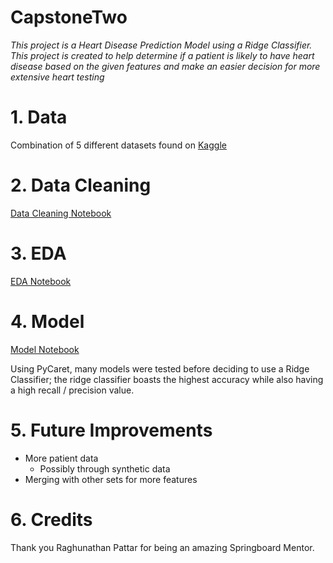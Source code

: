 # CapstoneTwo

_This project is a Heart Disease Prediction Model using a Ridge Classifier. This project is created to help determine if a patient is likely to have heart disease based on the given features and make an easier decision for more extensive heart testing_

# 1. Data

Combination of 5 different datasets found on [Kaggle](https://www.kaggle.com/datasets/fedesoriano/heart-failure-prediction)

# 2. Data Cleaning

[Data Cleaning Notebook](https://github.com/prem-0217/CapstoneTwo/blob/main/Notebooks/Heart%20Capstone%20Data%20Wrangling.ipynb)

# 3. EDA

[EDA Notebook](https://github.com/prem-0217/CapstoneTwo/blob/main/Notebooks/Heart%20EDA.ipynb)

# 4. Model

[Model Notebook](https://github.com/prem-0217/CapstoneTwo/blob/main/Notebooks/Heart%20Preprocessing%20and%20Modeling.ipynb)

Using PyCaret, many models were tested before deciding to use a Ridge Classifier; the ridge classifier boasts the highest accuracy while also having a high recall / precision value.

# 5. Future Improvements

- More patient data
	- Possibly through synthetic data
- Merging with other sets for more features

# 6. Credits

Thank you Raghunathan Pattar for being an amazing Springboard Mentor.